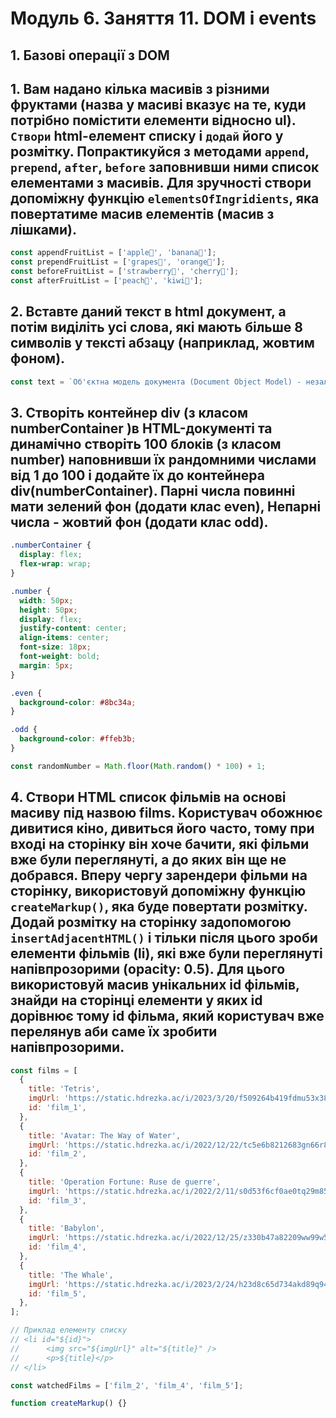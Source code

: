 # Модуль 6. Заняття 11. DOM i events

## 1. Базові операції з DOM

## 1. Вам надано кілька масивів з різними фруктами (назва у масиві вказує на те, куди потрібно помістити елементи відносно ul). `Створи` html-елемент списку і `додай` його у розмітку. Попрактикуйся з методами `append`, `prepend`, `after`, `before` заповнивши ними список елементами з масивів. Для зручності створи допоміжну функцію `elementsOfIngridients`, яка повертатиме масив елементів (масив з лішками).

```js
const appendFruitList = ['apple🍎', 'banana🍌'];
const prependFruitList = ['grapes🍇', 'orange🍊'];
const beforeFruitList = ['strawberry🍓', 'cherry🍒'];
const afterFruitList = ['peach🍑', 'kiwi🥝'];
```

## 2. Вставте даний текст в html документ, а потім виділіть усі слова, які мають більше 8 символів у тексті абзацу (наприклад, жовтим фоном).

```js
const text = `Об'єктна модель документа (Document Object Model) - незалежний від мови інтерфейс для роботи з HTML-документом. Містить набір властивостей і методів, що дозволяють шукати, створювати і видаляти елементи, реагувати на дії користувача і багато іншого. Тобто з'єднує сторінку з мовою програмування.`;
```

## 3. Створіть контейнер div (з класом numberContainer )в HTML-документі та динамічно створіть 100 блоків (з класом number) наповнивши їх рандомними числами від 1 до 100 і додайте їх до контейнера div(numberContainer). Парні числа повинні мати зелений фон (додати клас even), Непарні числа - жовтий фон (додати клас odd).

```css
.numberContainer {
  display: flex;
  flex-wrap: wrap;
}

.number {
  width: 50px;
  height: 50px;
  display: flex;
  justify-content: center;
  align-items: center;
  font-size: 18px;
  font-weight: bold;
  margin: 5px;
}

.even {
  background-color: #8bc34a;
}

.odd {
  background-color: #ffeb3b;
}
```

```js
const randomNumber = Math.floor(Math.random() * 100) + 1;
```

## 4. Створи HTML список фільмів на основі масиву під назвою films. Користувач обожнює дивитися кіно, дивиться його часто, тому при вході на сторінку він хоче бачити, які фільми вже були переглянуті, а до яких він ще не добрався. Вперу чергу зарендери фільми на сторінку, використовуй допоміжну функцію `createMarkup()`, яка буде повертати розмітку. Додай розмітку на сторінку задопомогою `insertAdjacentHTML()` і тільки після цього зроби елементи фільмів (li), які вже були переглянуті напівпрозорими (opacity: 0.5). Для цього використовуй масив унікальних id фільмів, знайди на сторінці елементи у яких id дорівнює тому id фільма, який користувач вже перелянув аби саме їх зробити напівпрозорими.

```js
const films = [
  {
    title: 'Tetris',
    imgUrl: 'https://static.hdrezka.ac/i/2023/3/20/f509264b419fdmu53x38j.jpg',
    id: 'film_1',
  },
  {
    title: 'Avatar: The Way of Water',
    imgUrl: 'https://static.hdrezka.ac/i/2022/12/22/tc5e6b8212683gn66r84s.jpg',
    id: 'film_2',
  },
  {
    title: 'Operation Fortune: Ruse de guerre',
    imgUrl: 'https://static.hdrezka.ac/i/2022/2/11/s0d53f6cf0ae0tq29m85l.jpg',
    id: 'film_3',
  },
  {
    title: 'Babylon',
    imgUrl: 'https://static.hdrezka.ac/i/2022/12/25/z330b47a82209ww99w55a.jpg',
    id: 'film_4',
  },
  {
    title: 'The Whale',
    imgUrl: 'https://static.hdrezka.ac/i/2023/2/24/h23d8c65d734akd89q94c.jpg',
    id: 'film_5',
  },
];

// Приклад елементу списку
// <li id="${id}">
//      <img src="${imgUrl}" alt="${title}" />
//      <p>${title}</p>
// </li>

const watchedFilms = ['film_2', 'film_4', 'film_5'];

function createMarkup() {}
```
